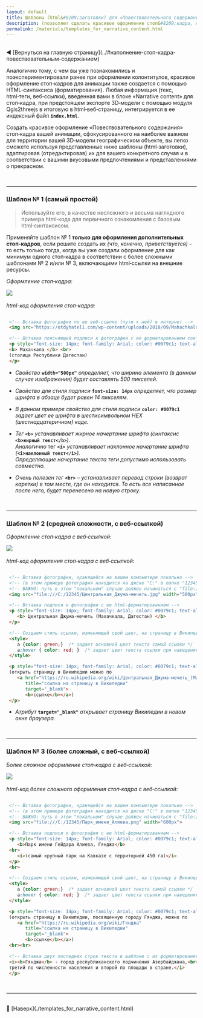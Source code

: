 ```yaml
---
layout: default
title: Шаблоны (html&#8209;заготовки) для «Повествовательного содержания» стоп&#8209;кадра
description: (позволяют сделать красивое оформление стоп&#8209;кадра, сфокусированного на наиболее важном для вашей территории географическом объекте)
permalink: /materials/templates_for_narrative_content.html
---
```


<br>
<!-- В строке ниже "../" - это переход к корню сайта. При этом текст "index.html" в пути можно и лучше опустить. После # - "подскок" к пункту "выбор-варианта-работы" на главной странице. -->
◀️ [Вернуться на главную страницу](../#наполнение-стоп-кадра-повествовательным-содержанием)


Аналогично тому, с чем вы уже познакомились и поэкспериментировали ранее при оформлении колонтитулов, красивое оформление стоп&#8209;кадров для анимации 
также создается с помощью HTML&#8209;синтаксиса (форматирования).
Любая информация (текс, html&#8209;теги, веб&#8209;ссылки), введенная вами в блоке «Narrative&nbsp;content» для стоп&#8209;кадра, 
при предстоящем экспорте 3D&#8209;модели с помощью модуля Qgis2threejs в итоговую в html&#8209;веб&#8209;страницу, интегрируется в ее индексный файл **`index.html`**.

Создать красивое оформление «Повествовательного содержания» стоп&#8209;кадра вашей анимации, сфокусированного на наиболее важном для территории вашей 3D&#8209;модели географическом объекте, 
вы легко сможете используя представленные ниже шаблоны (html&#8209;заготовки), адаптировав (отредактировав) их для вашего конкретного случая и в соответствии с вашими вкусовыми предпочтениями 
и представлениями о прекрасном.

<br>
  <hr> <!-- разделительная линия ======================================================== -->

### Шаблон № 1 (самый простой)

> Используйте его, в качестве несложного и весьма наглядного примера html&#8209;кода для первичного ознакомления с базовым html&#8209;синтаксисом.

Применяйте шаблон №&nbsp;1 **только для оформления дополнительных стоп&#8209;кадров**, если решите создать их *(что, конечно, приветствуется)* – то есть только тогда, когда вы уже создали оформление для 
как минимум одного стоп&#8209;кадра в соответствии с более сложными шаблонами №&nbsp;2 и/или №&nbsp;3, включающими html&#8209;ссылки на внешние ресурсы.

*Оформление стоп&#8209;кадра:*

![](../media/2024-03-29_14-47-17.png) \
 \
*html-код оформления стоп&#8209;кадра:*
```html

 <!-- Вставка фотографии по ее веб-ссылке (пути к ней) в интернет -->
 <img src="https://otdyhateli.com/wp-content/uploads/2018/09/Mahachkala250817.jpg" width="500px">

 <!-- Вставка поясняющей подписи к фотографии с ее форматированием соответствующими html-тегами -->
 <p style="font-size: 14px; font-family: Arial; color: #0079c1; text-align: center">
 <b> Махачкала </b> <br>
 (столица Республики Дагестан)
 </p>

```
* *Свойство* **`width="500px"`** *определяет, что ширина элемента (в данном случае изображения) будет составлять 500&nbsp;пикселей.*

* *Свойство для стиля подписи* **`font-size: 14px`** *определяет, что размер шрифта в абзаце будет равен 14 пикселям.*

* *В данном примере свойство для стиля подписи* **`color: #0079c1`** *задает цвет ее шрифта в шестисимвольном HEX (шестнадцатеричном) коде.*

* *Тег* **`<b>`** *устанавливает жирное начертание шрифта (синтаксис* **`<b>жирный текст</b>`***). \
  Аналогично* тег **`<i>`** *устанавливает наклонное начертание шрифта (***`<i>наклонный текст</i>`***). \
  Определяющие начертание текста теги допустимо использовать совместно.*

* *Очень полезен тег* **`<br>`** *– устанавливает перевод строки (возврат каретки) в том месте, где он находится. 
  То есть все написанное после него, будет перенесено на новую строку.*

<br>
  <hr> <!-- разделительная линия ======================================================== -->

### Шаблон № 2 (средней сложности, с веб-ссылкой)

*Оформление стоп&#8209;кадра с веб&#8209;ссылкой:*

![](../media/2024-03-31_14-24-05.png) \
 \
*html-код оформления стоп&#8209;кадра с веб&#8209;ссылкой:*
```html

 <!-- Вставка фотографии, хранящейся на вашем компьютере локально -->
 <!-- (в этом примере фотография находится на диске "C:" в папке "12345") -->
 <!-- ВАЖНО: путь в этом "локальном" случае должен начинаться с "file:///" -->
 <img src="file:///C:/12345/Центральная_Джума-мечеть.jpg" width="500px">

 <!-- Вставка подписи к фотографии с ее html-форматированием -->
 <p style="font-size: 14px; font-family: Arial; color: #0079c1; text-align: center;">
    <b> Центральная Джума-мечеть (Махачкала, Дагестан) </b>
 </p>

 <!-- Создаем стиль ссылки, изменяющей свой цвет, на страницу в Википедии -->
 <style>
    a {color: green;}  /* задает основной цвет текста самой ссылки */
    a:hover { color: red; }  /* задает цвет текста ссылки при наведении на нее указателя мыши */
 </style>

 <p style="font-size: 14px; font-family: Arial; color: #0079c1; text-align: center">
 (открыть страницу в Википедии можно по 
    <a href="https://ru.wikipedia.org/wiki/Центральная_Джума-мечеть_(Махачкала)"
       title="ссылка на страницу в Википедии" 
       target="_blank">
       <b>ссылке</b></a>)
 </p>

```
* *Атрибут* **`target="_blank"`** *открывает страницу Википедии в новом окне браузера.*

<br>
  <hr> <!-- разделительная линия ======================================================== -->

### Шаблон № 3 (более сложный, с веб-ссылкой)

*Более сложное оформление стоп&#8209;кадра с веб&#8209;ссылкой:*

![](../media/562d1c5531e70561fdb77f289c036319.png) \
 \
*html-код более сложного оформления стоп&#8209;кадра с веб&#8209;ссылкой:*
```html

 <!-- Вставка фотографии, хранящейся на вашем компьютере локально -->
 <!-- (в этом примере фотография находится на диске "C:" в папке "12345") -->
 <!-- ВАЖНО: путь в этом "локальном" случае должен начинаться с "file:///" -->
 <img src="file:///C:/12345/Парк_имени_Алиева.png" width="600px">

 <!-- Вставка подписи к фотографии с ее html-форматированием -->
 <p style="font-size: 14px; font-family: Arial; color: #0079c1; text-align: center;">
    <b>Парк имени Гейдара Алиева, Гянджа</b>
 <br>
    <i>(самый крупный парк на Кавказе с территорией 450 га)</i>
 </p>
 <br>

 <!-- Создаем стиль ссылки, изменяющей свой цвет, на страницу в Википедии -->
 <style>
    a {color: green;}  /* задает основной цвет текста самой ссылки */
    a:hover { color: red; }  /* задает цвет текста ссылки при наведении на нее указателя мыши */
 </style>

 <p style="font-size: 14px; font-family: Arial; color: #0079c1; text-align: center">
 (открыть страницу в Википедии, посвященную городу Гянджа, можно по 
    <a href="https://ru.wikipedia.org/wiki/Гянджа" 
       title="ссылка на страницу в Википедии" 
       target="_blank">
       <b>ссылке</b></a>)
 <br><br>

 <!-- Вставка двух последних строк текста в шаблоне с их форматированием html-тегами -->
 <i><b>Гянджа</b> - город республиканского подчинения Азербайджана,<br>
 третий по численности населения и второй по площади в стране.</i>
 </p>

```

<br>
  <hr> <!-- разделительная линия ======================================================== -->

<br>
🔼 [Наверх](./templates_for_narrative_content.html)
